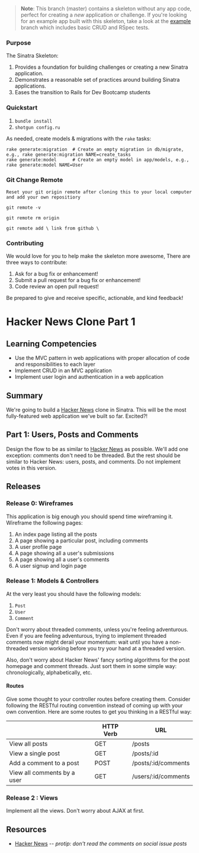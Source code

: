 
> **Note**: This branch (master) contains a skeleton without any app code, perfect for creating a _new_ application or challenge. If you're looking for an example app built with this skeleton, take a look at the [example](/../..//tree/example) branch which includes basic CRUD and RSpec tests.

### Purpose
The Sinatra Skeleton:

1. Provides a foundation for building challenges or creating a new Sinatra application.
2. Demonstrates a reasonable set of practices around building Sinatra applications.
3. Eases the transition to Rails for Dev Bootcamp students

### Quickstart

1.  `bundle install`
2.  `shotgun config.ru`

As needed, create models & migrations with the `rake` tasks:

```
rake generate:migration  # Create an empty migration in db/migrate, e.g., rake generate:migration NAME=create_tasks
rake generate:model      # Create an empty model in app/models, e.g., rake generate:model NAME=User
```

### Git Change Remote

```
Reset your git origin remote after cloning this to your local computer and add your own repositiory

git remote -v

git remote rm origin

git remote add \ link from github \

```
### Contributing

We would love for you to help make the skeleton more awesome, There are three ways to contribute:

1. Ask for a bug fix or enhancement!
2. Submit a pull request for a bug fix or enhancement!
3. Code review an open pull request!

Be prepared to give and receive specific, actionable, and kind feedback!

# Hacker News Clone Part 1

## Learning Competencies

* Use the MVC pattern in web applications with proper allocation of code and
  responsibilities to each layer
* Implement CRUD in an MVC application
* Implement user login and authentication in a web application

## Summary

We're going to build a [Hacker News][] clone in Sinatra.  This will be the most
fully-featured web application we've built so far.  Excited?!

## Part 1: Users, Posts and Comments

Design the flow to be as similar to [Hacker News][] as possible.  We'll add one
exception: comments don't need to be threaded.  But the rest should be similar
to Hacker News: users, posts, and comments.  Do not implement votes in this
version.

## Releases

### Release 0: Wireframes

This application is big enough you should spend time wireframing it.  Wireframe
the following pages:

1. An index page listing all the posts
2. A page showing a particular post, including comments
3. A user profile page
4. A page showing all a user's submissions
5. A page showing all a user's comments
6. A user signup and login page

### Release 1: Models &amp; Controllers

At the very least you should have the following models:

1. `Post`
2. `User`
3. `Comment`

Don't worry about threaded comments, unless you're feeling adventurous.  Even
if you are feeling adventurous, trying to implement threaded comments now might
derail your momentum: wait until you have a non-threaded version working before
you try your hand at a threaded version.

Also, don't worry about Hacker News' fancy sorting algorithms for the post
homepage and comment threads.  Just sort them in some simple way:
chronologically, alphabetically, etc.

#### Routes

Give some thought to your controller routes before creating them. Consider
following the RESTful routing convention instead of coming up with your own
convention. Here are some routes to get you thinking in a RESTful way:


|                             | HTTP Verb | URL                 |
|-----------------------------|-----------|---------------------|
| View all posts              | GET       | /posts              |
| View a single post          | GET       | /posts/:id          |
| Add a comment to a post     | POST      | /posts/:id/comments |
| View all comments by a user | GET       | /users/:id/comments |


### Release 2 : Views

Implement all the views.  Don't worry about AJAX at first.

<!-- ## Optimize Your Learning -->


## Resources

* [Hacker News][] -- *protip: don't read the comments on social issue posts*


[Hacker News]: http://news.ycombinator.com

